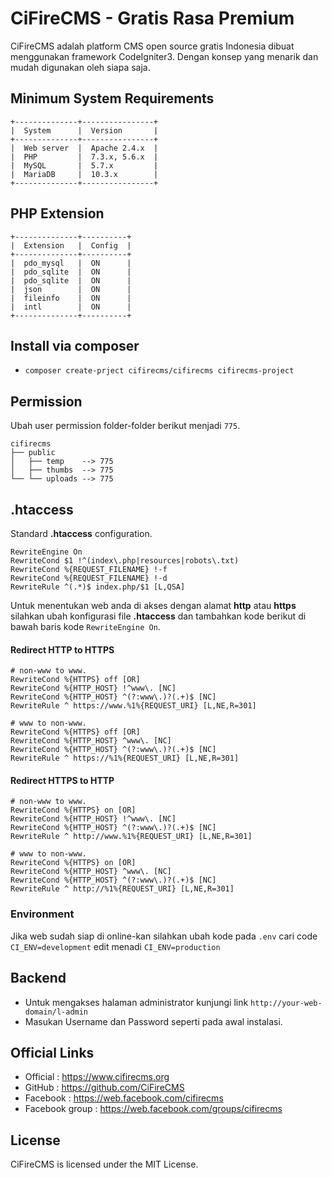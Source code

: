 # CiFireCMS - Gratis Rasa Premium
CiFireCMS adalah platform CMS open source gratis Indonesia dibuat menggunakan framework CodeIgniter3. Dengan konsep yang menarik dan mudah digunakan oleh siapa saja.


## Minimum System Requirements
```
+--------------+----------------+
|  System      |  Version       |
+--------------+----------------+
|  Web server  |  Apache 2.4.x  |
|  PHP         |  7.3.x, 5.6.x  |
|  MySQL       |  5.7.x         |
|  MariaDB     |  10.3.x        |
+--------------+----------------+
```


## PHP Extension
```
+--------------+----------+
|  Extension   |  Config  |
+--------------+----------+
|  pdo_mysql   |  ON      |
|  pdo_sqlite  |  ON      |
|  pdo_sqlite  |  ON      |
|  json        |  ON      |
|  fileinfo    |  ON      |
|  intl        |  ON      |
+--------------+----------+
```


## Install via composer
- ``composer create-prject cifirecms/cifirecms cifirecms-project``



## Permission
Ubah user permission folder-folder berikut menjadi ``775``.
```
cifirecms
├── public
│   ├── temp    --> 775
│   ├── thumbs  --> 775
└── └── uploads --> 775
```

## .htaccess
Standard **.htaccess** configuration.
```
RewriteEngine On
RewriteCond $1 !^(index\.php|resources|robots\.txt)
RewriteCond %{REQUEST_FILENAME} !-f
RewriteCond %{REQUEST_FILENAME} !-d
RewriteRule ^(.*)$ index.php/$1 [L,QSA]
```

Untuk menentukan web anda di akses dengan alamat **http** atau **https** silahkan ubah konfigurasi file **.htaccess** dan tambahkan kode berikut di bawah baris kode ``RewriteEngine On``.


#### Redirect HTTP to HTTPS

```
# non-www to www.
RewriteCond %{HTTPS} off [OR]
RewriteCond %{HTTP_HOST} !^www\. [NC]
RewriteCond %{HTTP_HOST} ^(?:www\.)?(.+)$ [NC]
RewriteRule ^ https://www.%1%{REQUEST_URI} [L,NE,R=301]

# www to non-www.
RewriteCond %{HTTPS} off [OR]
RewriteCond %{HTTP_HOST} ^www\. [NC]
RewriteCond %{HTTP_HOST} ^(?:www\.)?(.+)$ [NC]
RewriteRule ^ https://%1%{REQUEST_URI} [L,NE,R=301]
```

#### Redirect HTTPS to HTTP
```
# non-www to www.
RewriteCond %{HTTPS} on [OR]
RewriteCond %{HTTP_HOST} !^www\. [NC]
RewriteCond %{HTTP_HOST} ^(?:www\.)?(.+)$ [NC]
RewriteRule ^ http://www.%1%{REQUEST_URI} [L,NE,R=301]

# www to non-www.
RewriteCond %{HTTPS} on [OR]
RewriteCond %{HTTP_HOST} ^www\. [NC]
RewriteCond %{HTTP_HOST} ^(?:www\.)?(.+)$ [NC]
RewriteRule ^ http://%1%{REQUEST_URI} [L,NE,R=301]
```

### Environment
Jika web sudah siap di online-kan silahkan ubah kode pada ``.env`` cari code ``CI_ENV=development`` edit menadi ``CI_ENV=production``

## Backend

* Untuk mengakses halaman administrator kunjungi link ``http://your-web-domain/l-admin``
* Masukan Username dan Password seperti pada awal instalasi.


## Official Links
* Official       : https://www.cifirecms.org
* GitHub         : https://github.com/CiFireCMS
* Facebook       : https://web.facebook.com/cifirecms
* Facebook group : https://web.facebook.com/groups/cifirecms


## License
CiFireCMS is licensed under the MIT License.